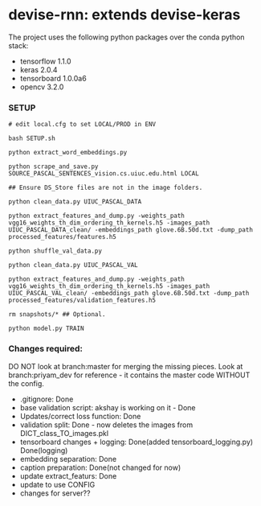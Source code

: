 # devise-rnn: extends devise-keras

The project uses the following python packages over the conda python stack:
- tensorflow 1.1.0
- keras 2.0.4
- tensorboard 1.0.0a6
- opencv 3.2.0

### SETUP
````
# edit local.cfg to set LOCAL/PROD in ENV

bash SETUP.sh

python extract_word_embeddings.py 

python scrape_and_save.py SOURCE_PASCAL_SENTENCES_vision.cs.uiuc.edu.html LOCAL

## Ensure DS_Store files are not in the image folders.

python clean_data.py UIUC_PASCAL_DATA

python extract_features_and_dump.py -weights_path vgg16_weights_th_dim_ordering_th_kernels.h5 -images_path UIUC_PASCAL_DATA_clean/ -embeddings_path glove.6B.50d.txt -dump_path processed_features/features.h5

python shuffle_val_data.py

python clean_data.py UIUC_PASCAL_VAL

python extract_features_and_dump.py -weights_path vgg16_weights_th_dim_ordering_th_kernels.h5 -images_path UIUC_PASCAL_VAL_clean/ -embeddings_path glove.6B.50d.txt -dump_path processed_features/validation_features.h5

rm snapshots/* ## Optional.

python model.py TRAIN
````

### Changes required:
DO NOT look at branch:master for merging the missing pieces. Look at branch:priyam_dev for reference - it contains the master code WITHOUT the config.

- .gitignore: Done
- base validation script: akshay is working on it - Done
- Updates/correct loss function: Done
- validation split: Done - now deletes the images from DICT_class_TO_images.pkl
- tensorboard changes + logging: Done(added tensorboard_logging.py) Done(logging)
- embedding separation: Done
- caption preparation: Done(not changed for now)
- update extract_featurs: Done
- update to use CONFIG
- changes for server??
